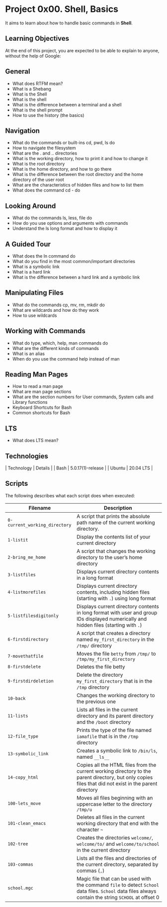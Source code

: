 # Project 0x00. Shell, Basics

It aims to learn about how to handle basic commands in **Shell**.

## Learning Objectives
At the end of this project, you are expected to be able to explain to anyone, without the help of Google:

## General
  - What does RTFM mean?
  - What is a Shebang
  - What is the Shell
  - What is the shell
  - What is the difference between a terminal and a shell
  - What is the shell prompt
  - How to use the history (the basics)
  
## Navigation
  - What do the commands or built-ins cd, pwd, ls do
  - How to navigate the filesystem
  - What are the . and .. directories
  - What is the working directory, how to print it and how to change it
  - What is the root directory
  - What is the home directory, and how to go there
  - What is the difference between the root directory and the home directory of the user root
  - What are the characteristics of hidden files and how to list them
  - What does the command cd - do
  
## Looking Around
  - What do the commands ls, less, file do
  - How do you use options and arguments with commands
  - Understand the ls long format and how to display it
  
## A Guided Tour
  - What does the ln command do
  - What do you find in the most common/important directories
  - What is a symbolic link
  - What is a hard link
  - What is the difference between a hard link and a symbolic link

## Manipulating Files
  - What do the commands cp, mv, rm, mkdir do
  - What are wildcards and how do they work
  - How to use wildcards
  
## Working with Commands
  - What do type, which, help, man commands do
  - What are the different kinds of commands
  - What is an alias
  - When do you use the command help instead of man

## Reading Man Pages
  - How to read a man page
  - What are man page sections
  - What are the section numbers for User commands, System calls and Library functions
  - Keyboard Shortcuts for Bash
  - Common shortcuts for Bash

## LTS
  - What does LTS mean?

## Technologies
| Technology | Details |
| Bash | 5.0.17(1)-release |
| Ubuntu | 20.04 LTS |

## Scripts
The following describes what each script does when executed:

| Filename | Description |
| -------- | ----------- |
| `0-current_working_directory` | A script that prints the absolute path name of the current working directory. |
| `1-listit` | Display the contents list of your current directory |
| `2-bring_me_home` | A script that changes the working directory to the user’s home directory |
| `3-listfiles` | Displays current directory contents in a long format |
| `4-listmorefiles` | Displays current directory contents, including hidden files (starting with `.`) using long format |
| `5-listfilesdigitonly` | Displays current directory contents in long format with user and group IDs displayed numerically and hidden files (starting with `.`) |
| `6-firstdirectory` | A script that creates a directory named `my_first_directory` in the `/tmp/` directory |
| `7-movethatfile` | Moves the file `betty` from `/tmp/` to `/tmp/my_first_directory` |
| `8-firstdelete` | Deletes the file betty |
| `9-firstdirdeletion` | Delete the directory `my_first_directory` that is in the `/tmp` directory |
| `10-back` | Changes the working directory to the previous one |
| `11-lists` | Lists all files in the current directory and its parent directory and the `/boot` directory |
| `12-file_type` | Prints the type of the file named `iamafile` that is in the `/tmp` directory |
| `13-symbolic_link` | Creates a symbolic link to `/bin/ls`, named `__ls__` |
| `14-copy_html` | Copies all the HTML files from the current working directory to the parent directory, but only copies files that did not exist in the parent directory |
| `100-lets_move` | Moves all files beginning with an uppercase letter to the directory `/tmp/u` |
| `101-clean_emacs` | Deletes all files in the current working directory that end with the character `~` |
| `102-tree` | Creates the directories `welcome/`, `welcome/to/` and `welcome/to/school` in the current directory |
| `103-commas` | Lists all the files and directories of the current directory, separated by commas (`,`) |
| `school.mgc` | Magic file that can be used with the command `file` to detect `School` data files. `School` data files always contain the string `SCHOOL` at offset 0 |
